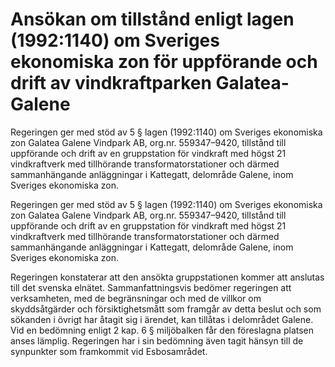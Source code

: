 # Ansökan om tillstånd enligt lagen (1992:1140) om Sveriges ekonomiska zon för uppförande och drift av vindkraftparken Galatea-Galene

Regeringen ger med stöd av 5 § lagen (1992:1140) om Sveriges ekonomiska zon Galatea Galene Vindpark AB, org.nr. 559347–9420, tillstånd till uppförande och drift av en gruppstation för vindkraft med högst 21 vindkraftverk med tillhörande transformatorstationer och därmed sammanhängande anläggningar i Kattegatt, delområde Galene, inom Sveriges ekonomiska zon.

Regeringen ger med stöd av 5 § lagen (1992:1140) om Sveriges ekonomiska zon Galatea Galene Vindpark AB, org.nr. 559347–9420, tillstånd till uppförande och drift av en gruppstation för vindkraft med högst 21 vindkraftverk med tillhörande transformatorstationer och därmed sammanhängande anläggningar i Kattegatt, delområde Galene, inom Sveriges ekonomiska zon.

Regeringen konstaterar att den ansökta gruppstationen kommer att anslutas till det svenska elnätet. Sammanfattningsvis bedömer regeringen att verksamheten, med de begränsningar och med de villkor om skyddsåtgärder och försiktighetsmått som framgår av detta beslut och som sökanden i övrigt har åtagit sig i ärendet, kan tillåtas i delområdet Galene. Vid en bedömning enligt 2 kap. 6 § miljöbalken får den föreslagna platsen anses lämplig. Regeringen har i sin bedömning även tagit hänsyn till de synpunkter som framkommit vid Esbosamrådet.
